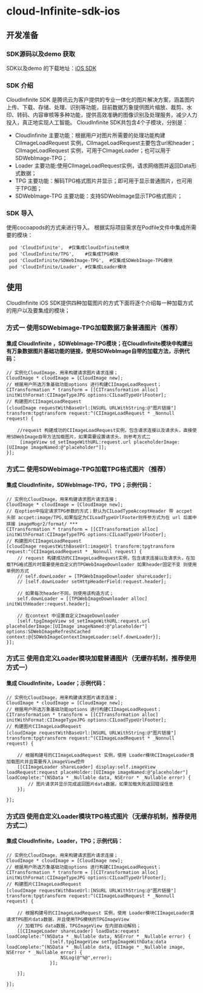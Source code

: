 # cloud-Infinite-sdk-ios
## 开发准备

### SDK源码以及demo 获取

SDK以及demo 的下载地址：[iOS SDK](https://github.com/tencentyun/cloud-Infinite-sdk-ios.git)

### SDK 介绍
CloudInfinite SDK 是腾讯云为客户提供的专业一体化的图片解决方案，涵盖图片上传、下载、存储、处理、识别等功能，目前数据万象提供图片缩放、裁剪、水印、转码、内容审核等多种功能，提供高效准确的图像识别及处理服务，减少人力投入，真正地实现人工智能。
CloudInfinite SDK共包含4个子模块，分别是：
* CloudInfinite 主要功能：根据用户对图片所需要的处理功能构建 CIImageLoadRequest 实例，CIImageLoadRequest主要包含url和header；CIImageLoadRequest 实例，可用于CImageLoader；也可以用于SDWebImage-TPG；
* Loader 主要功能:使用CIImageLoadRequest实例，请求网络图并返回Data形式数据；
* TPG 主要功能：解码TPG格式图片并显示；即可用于显示普通图片，也可用于TPG图；
* SDWebImage-TPG 主要功能：支持SDWebImage显示TPG格式图片；


### SDK 导入
使用cocoapods的方式来进行导入。
根据实际项目需求在Podfile文件中集成所需要的模块：

~~~
 pod 'CloudInfinite',  #仅集成CloudInfinite模块
 pod 'CloudInfinite/TPG',    #仅集成TPG模块       
 pod 'CloudInfinite/SDWebImage-TPG',  #仅集成SDWebImage-TPG模块
 pod 'CloudInfinite/Loader', #仅集成Loader模块  
~~~


## 使用
CloudInfinite iOS SDK提供四种加载图片的方式下面将逐个介绍每一种加载方式的用户以及要集成的模块；

### 方式一 使用SDWebimage-TPG加载数据万象普通图片（推荐）
#### 集成 CloudInfinite ，SDWebImage-TPG模块；在CloudInfinite模块中构建出有万象数据图片基础功能的链接，使用SDWebImage自带的加载方法，示例代码：
	// 实例化CloudImage，用来构建请求图片请求连接；
	CloudImage * cloudImage = [CloudImage new];
	// 根据用户所选万象基础功能options 进行构建CIImageLoadRequest；
	CITransformation * transform = [[CITransformation alloc] initWithFormat:CIImageTypeJPG options:CILoadTypeUrlFooter];
	// 构建图片CIImageLoadRequest
	[cloudImage requestWithBaseUrl:[NSURL URLWithString:@"图片链接"] transform:tpgtransform request:^(CIImageLoadRequest * _Nonnull request) {

		//request 构建成功的CIImageLoadRequest实例，包含请求连接以及请求头，直接使用SDWebImage自带方法加载图片，如果需要设置请求头，则参考方式二
 	     [imageView sd_setImageWithURL:request.url placeholderImage:[UIImage imageNamed:@"placeholder"]];
	}];


### 方式二 使用SDWebimage-TPG加载TPG格式图片（推荐）
#### 集成 CloudInfinite，SDWebImage-TPG，TPG；示例代码：

	// 实例化CloudImage，用来构建请求图片请求连接；
	CloudImage * cloudImage = [CloudImage new];
	// 在option中指定请求TPG参数的方式；默认为CILoadTypeAcceptHeader 带 accpet 头部 accpet:image/TPG,如果指定为CILoadTypeUrlFooter则传参方式为在 url 后面中拼接 imageMogr2/format/ ***
	CITransformation * transform = [[CITransformation alloc] initWithFormat:CIImageTypeTPG options:CILoadTypeUrlFooter];
	// 构建图片CIImageLoadRequest
	[cloudImage requestWithBaseUrl:imageUrl transform:tpgtransform request:^(CIImageLoadRequest * _Nonnull request) {
		// request 构建成功的CIImageLoadRequest实例，包含请求连接以及请求头，在加载TPG格式图片时需要使用自定义的TPGWebImageDownloader 如果header固定不变 则使用单例的方式
		// self.downLoader = [TPGWebImageDownloader shareLoader];
		// [self.downLoader setHttpHeaderField:request.header];
        
		// 如果每次header不同，则使用该构造方式；
		self.downLoader = [[TPGWebImageDownloader alloc] initWithHeader:request.header];

		// 在context 中设置自定义ImageDownloader
		[self.tpgImageView sd_setImageWithURL:request.url placeholderImage:[UIImage imageNamed:@"placeholder"] options:SDWebImageRefreshCached context:@{SDWebImageContextImageLoader:self.downLoader}];
	}];

### 方式三 使用自定义Loader模块加载普通图片（无缓存机制，推荐使用方式一）
#### 集成 CloudInfinite，Loader；示例代码：

	// 实例化CloudImage，用来构建请求图片请求连接；
	CloudImage * cloudImage = [CloudImage new];
	// 根据用户所选万象基础功能options 进行构建CIImageLoadRequest；
	CITransformation * transform = [[CITransformation alloc] initWithFormat:CIImageTypeJPG options:CILoadTypeUrlFooter];
	// 构建图片CIImageLoadRequest
	[cloudImage requestWithBaseUrl:[NSURL URLWithString:@"图片链接"] transform:tpgtransform request:^(CIImageLoadRequest * _Nonnull request) {

		// 根据构建号的CIImageLoadRequest 实例，使用 Loader模块CIImageLoader类加载图片并且需要传入imageView控件
		[[CIImageLoader shareLoader] display:self.imageView loadRequest:request placeHolder:[UIImage imageNamed:@"placeholder"] loadComplete:^(NSData * _Nullable data, NSError * _Nullable error) {
            // 图片请求并显示完成返回图片data数据，如果加载失败返回错误信息
		}];

	}];


### 方式四 使用自定义Loader模块TPG格式图片（无缓存机制，推荐使用方式二）
#### 集成 CloudInfinite，Loader，TPG；示例代码：


	// 实例化CloudImage，用来构建请求图片请求连接；
	CloudImage * cloudImage = [CloudImage new];
	// 根据用户所选万象基础功能options 进行构建CIImageLoadRequest；
	CITransformation * transform = [[CITransformation alloc] initWithFormat:CIImageTypeJPG options:CILoadTypeUrlFooter];
	// 构建图片CIImageLoadRequest
	[cloudImage requestWithBaseUrl:[NSURL URLWithString:@"图片链接"] transform:tpgtransform request:^(CIImageLoadRequest * _Nonnull request) {

		// 根据构建号的CIImageLoadRequest 实例，使用 Loader模块CIImageLoader类请求TPG图片data数据，并且使用TPG模块的TPGImageView
		// 加载TPG data数据，TPGImageView 在内部自动解码；
  		[[CIImageLoader shareLoader] loadData:request loadComplete:^(NSData * _Nullable data, NSError * _Nullable error) {
                    [self.tpgImageView setTpgImageWithData:data loadComplete:^(NSData * _Nullable data, UIImage * _Nullable image, NSError * _Nullable error) {
                        NSLog(@"%@",error);
                    }];
            
		}];		

	}];

